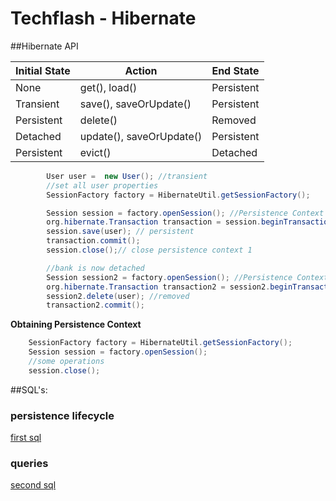 # Techflash - Hibernate

##Hibernate API

| Initial State  | Action            | End State |
|----------------|-------------------|-----------|
| None   | get(), load()      |Persistent|
| Transient   | save(), saveOrUpdate()    |Persistent|
| Persistent  | delete()      |Removed|
| Detached   | update(), saveOrUpdate()|Persistent|
|Persistent  | evict()      |Detached|


```java
		User user =  new User(); //transient
		//set all user properties
		SessionFactory factory = HibernateUtil.getSessionFactory();

		Session session = factory.openSession(); //Persistence Context 1
		org.hibernate.Transaction transaction = session.beginTransaction();
		session.save(user); // persistent
		transaction.commit();
		session.close();// close persistence context 1

		//bank is now detached
		Session session2 = factory.openSession(); //Persistence Context 2
		org.hibernate.Transaction transaction2 = session2.beginTransaction();
		session2.delete(user); //removed
		transaction2.commit();
```

**Obtaining Persistence Context**

```java
	SessionFactory factory = HibernateUtil.getSessionFactory();
	Session session = factory.openSession();
	//some operations
	session.close();
```


##SQL's:
### persistence lifecycle
[first sql](https://gist.github.com/veryintelligentperson/4a6bc20495826e633c5d55555334db4d)
### queries
[second sql](https://gist.github.com/veryintelligentperson/712be869142d1bf908a2efcd16ee447d)
